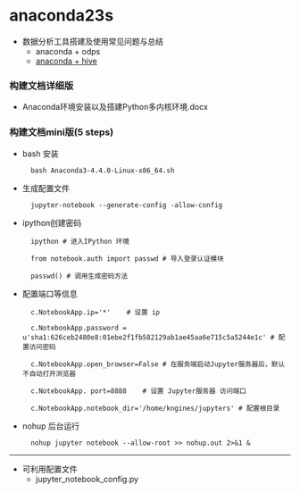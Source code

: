 # anaconda23s
- 数据分析工具搭建及使用常见问题与总结
	- anaconda + odps
	- [anaconda + hive](https://blog.csdn.net/qq_24452475/article/details/94319179)

### 构建文档详细版
- Anaconda环境安装以及搭建Python多内核环境.docx 
### 构建文档mini版(5 steps)
- bash 安装
	
		bash Anaconda3-4.4.0-Linux-x86_64.sh
	
- 生成配置文件
		
		jupyter-notebook --generate-config -allow-config

- ipython创建密码
	
		ipython # 进入IPython 环境
	
		from notebook.auth import passwd # 导入登录认证模块
	
		passwd() # 调用生成密码方法

- 配置端口等信息
	
		c.NotebookApp.ip='*'    # 设置 ip
	
		c.NotebookApp.password = u'sha1:626ceb2480e8:01ebe2f1fb582129ab1ae45aa6e715c5a5244e1c' # 配置访问密码
	
		c.NotebookApp.open_browser=False # 在服务端启动Jupyter服务器后，默认不自动打开浏览器
	
		c.NotebookApp. port=8888    # 设置 Jupyter服务器 访问端口
	
		c.NotebookApp.notebook_dir='/home/kngines/jupyters' # 配置根目录
	
- nohup 后台运行
	
		nohup jupyter notebook --allow-root >> nohup.out 2>&1 &

---
- 可利用配置文件
	- jupyter_notebook_config.py
